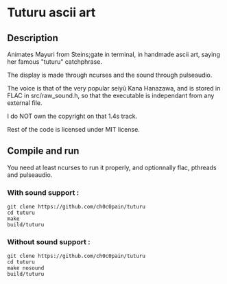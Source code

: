 # Tuturu ascii art

## Description

Animates Mayuri from Steins;gate in terminal, in handmade ascii art, saying her famous "tuturu" catchphrase.

The display is made through ncurses and the sound through pulseaudio.

The voice is that of the very popular seiyū Kana Hanazawa, and is stored in FLAC in src/raw_sound.h, so that the executable is independant from any external file.

I do NOT own the copyright on that 1.4s track.

Rest of the code is licensed under MIT license.

## Compile and run

You need at least ncurses to run it properly, and optionnally flac, pthreads and pulseaudio.

### With sound support :
```
git clone https://github.com/ch0c0pain/tuturu
cd tuturu
make
build/tuturu
```

### Without sound support :
```
git clone https://github.com/ch0c0pain/tuturu
cd tuturu
make nosound
build/tuturu
```
